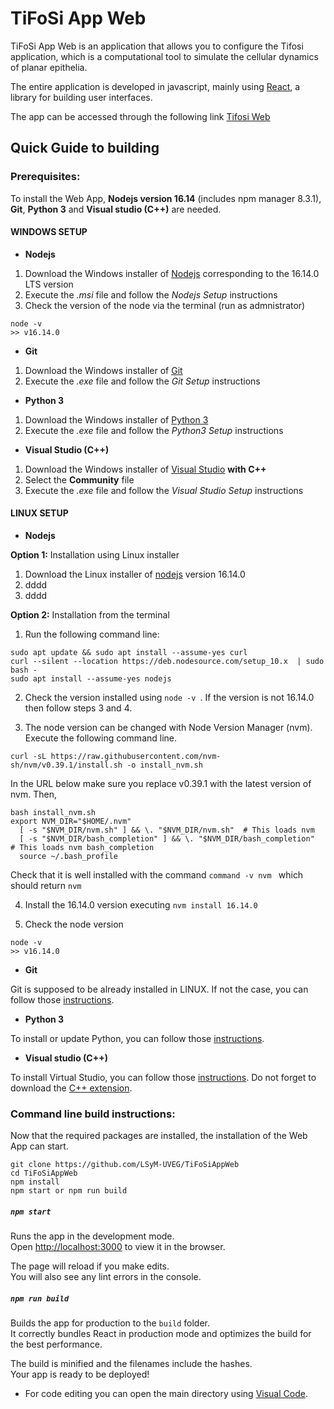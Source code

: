 # TiFoSi App Web
TiFoSi App Web is an application that allows you to configure the Tifosi application, which is a computational tool to simulate the cellular dynamics of planar epithelia.

The entire application is developed in javascript, mainly using [React](https://reactjs.org/), a library for building user interfaces.

The app can be accessed through the following link [Tifosi Web](https://lsymserver.uv.es/lsym/Tifosi)

## Quick Guide to building

### Prerequisites:
To install the Web App, **Nodejs version 16.14** (includes npm manager 8.3.1), **Git**, **Python 3** and **Visual studio (C++)** are needed.  
 
#### WINDOWS SETUP
* **Nodejs**
1) Download the Windows installer of [Nodejs](https://nodejs.org/) corresponding to the 16.14.0 LTS version 
2) Execute the _.msi_ file and follow the _Nodejs Setup_ instructions
3) Check the version of the node via the terminal (run as admnistrator)
 ```console 
 node -v  
>> v16.14.0 
```

* **Git** 
1) Download the Windows installer of [Git](https://gitforwindows.org/) 
2) Execute the _.exe_ file and follow the _Git Setup_ instructions

* **Python 3** 
1) Download the Windows installer of [Python 3](https://www.python.org/downloads/windows/) 
2) Execute the _.exe_ file and follow the _Python3 Setup_ instructions

* **Visual Studio (C++)** 
1) Download the Windows installer of [Visual Studio](https://visualstudio.microsoft.com/downloads/) **with C++**
2) Select the **Community** file
3) Execute the _.exe_ file and follow the _Visual Studio Setup_ instructions

#### LINUX SETUP

* **Nodejs** 

**Option 1:** Installation using Linux installer
1) Download the Linux installer of [nodejs](https://nodejs.org/en/download/) version 16.14.0
1) dddd
2) dddd

**Option 2:** Installation from the terminal 
 1) Run the following command line: 
```console 
sudo apt update && sudo apt install --assume-yes curl
curl --silent --location https://deb.nodesource.com/setup_10.x  | sudo bash -
sudo apt install --assume-yes nodejs
```
2) Check the version installed using ```node -v ```. If the version is not 16.14.0 then follow steps 3 and 4.

3) The node version can be changed with Node Version Manager (nvm). Execute the following command line. 
```console 
curl -sL https://raw.githubusercontent.com/nvm-sh/nvm/v0.39.1/install.sh -o install_nvm.sh
```

In the URL below make sure you replace v0.39.1 with the latest version of nvm. Then, 

```console 
bash install_nvm.sh
export NVM_DIR="$HOME/.nvm"
  [ -s "$NVM_DIR/nvm.sh" ] && \. "$NVM_DIR/nvm.sh"  # This loads nvm
  [ -s "$NVM_DIR/bash_completion" ] && \. "$NVM_DIR/bash_completion"  # This loads nvm bash_completion
  source ~/.bash_profile
```
Check that it is well installed with the command ```command -v nvm ``` which should return ```nvm ```

4) Install the 16.14.0 version executing ```nvm install 16.14.0```

5) Check the node version
```console 
node -v 
>> v16.14.0 
```

* **Git** 

Git is supposed to be already installed in LINUX. If not the case, you can follow those [instructions](https://git-scm.com/download/linux).

* **Python 3**

To install or update Python, you can follow those [instructions](https://docs.python-guide.org/starting/install3/linux/).

* **Visual studio (C++)** 

To install Virtual Studio, you can follow those [instructions](https://code.visualstudio.com/docs/setup/linux). Do not forget to download the [C++ extension](https://marketplace.visualstudio.com/items?itemName=ms-vscode.cpptools). 
 
### Command line build instructions:

Now that the required packages are installed, the installation of the Web App can start. 
```console
git clone https://github.com/LSyM-UVEG/TiFoSiAppWeb
cd TiFoSiAppWeb
npm install
npm start or npm run build
```

##### `npm start`

Runs the app in the development mode.\
Open [http://localhost:3000](http://localhost:3000) to view it in the browser.

The page will reload if you make edits.\
You will also see any lint errors in the console.

##### `npm run build`

Builds the app for production to the `build` folder.\
It correctly bundles React in production mode and optimizes the build for the best performance.

The build is minified and the filenames include the hashes.\
Your app is ready to be deployed!

- For code editing you can open the main directory using [Visual Code](https://code.visualstudio.com/).


